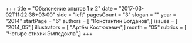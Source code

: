 +++
title = "Объяснение опытов 1 и 2"
date = "2017-03-02T11:22:38+03:00"
side = "left"
pagesCount = "3"
slogan = ""
year = "2014"
startPage = "6"
authors = [ "Константин Богданов",]
issues = [ "2014_05",]
illustrators = [ "Артём Костюкевич",]
month = "05"
rubrics = [ "Четыре стихии Эмпедокла",]
+++
